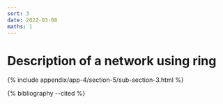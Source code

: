 ```yaml
---
sort: 3
date: 2022-03-08
maths: 1
---
```


# Description of a network using ring

{% include appendix/app-4/section-5/sub-section-3.html %}

{% bibliography --cited %}

